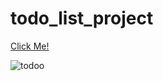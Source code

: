 # todo_list_project

[Click Me!](https://esadakman.github.io/todo_list_project/)

![todoo](https://user-images.githubusercontent.com/98649983/172943640-270c2e28-ddb9-485e-964e-f48f67b4afba.gif)




<!-- ✔ to use capturing method in JS DOM,
✔ to use keydown event and its code property,
✔ to use createElement and appendChild methods to add new element inside of our HTML Document,
✔ to use setTimeout for creating a transition element with a delay,
✔ to use alert to send user some messages if something wents wrong,
✔ to use parentElement, firstElementChild, previous-nextElementSibling etc. to navigate between nodes,
✔ to use confirm property to interact with the user,
✔ to use classList property and its methods to add and remove some classes of elements. -->
